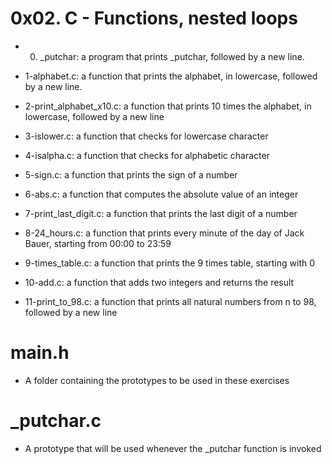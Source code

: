 # 0x02. C - Functions, nested loops

- 0. _putchar: a program that prints _putchar, followed by a new line.

- 1-alphabet.c: a function that prints the alphabet, in lowercase, followed by a new line.

- 2-print_alphabet_x10.c: a function that prints 10 times the alphabet, in lowercase, followed by a new line

- 3-islower.c: a function that checks for lowercase character

- 4-isalpha.c: a function that checks for alphabetic character

- 5-sign.c: a function that prints the sign of a number
 
- 6-abs.c: a function that computes the absolute value of an integer
 
- 7-print_last_digit.c: a function that prints the last digit of a number

- 8-24_hours.c: a function that prints every minute of the day of Jack Bauer, starting from 00:00 to 23:59

- 9-times_table.c: a function that prints the 9 times table, starting with 0

- 10-add.c: a function that adds two integers and returns the result

- 11-print_to_98.c: a function that prints all natural numbers from n to 98, followed by a new line

# main.h 
- A folder containing the prototypes to be used in these exercises

# _putchar.c
- A prototype that will be used whenever the _putchar function is invoked
